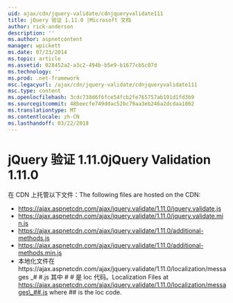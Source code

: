 ```yaml
---
uid: ajax/cdn/jquery-validate/cdnjqueryvalidate111
title: jQuery 验证 1.11.0 |Microsoft 文档
author: rick-anderson
description: ''
ms.author: aspnetcontent
manager: wpickett
ms.date: 07/23/2014
ms.topic: article
ms.assetid: 028452a2-a3c2-494b-b5e9-b1677cb5c07d
ms.technology: ''
ms.prod: .net-framework
msc.legacyurl: /ajax/cdn/jquery-validate/cdnjqueryvalidate111
msc.type: content
ms.openlocfilehash: 3cdc738d6f6fce54fcb2fe765757ab191d1fd3b9
ms.sourcegitcommit: 48beecfe749ddac52bc79aa3eb246a2dcdaa1862
ms.translationtype: MT
ms.contentlocale: zh-CN
ms.lasthandoff: 03/22/2018
---
```

<a name="jquery-validation-1110"></a><span data-ttu-id="dbd66-102">jQuery 验证 1.11.0</span><span class="sxs-lookup"><span data-stu-id="dbd66-102">jQuery Validation 1.11.0</span></span>
====================
<span data-ttu-id="dbd66-103">在 CDN 上托管以下文件：</span><span class="sxs-lookup"><span data-stu-id="dbd66-103">The following files are hosted on the CDN:</span></span>

- https://ajax.aspnetcdn.com/ajax/jquery.validate/1.11.0/jquery.validate.js
- https://ajax.aspnetcdn.com/ajax/jquery.validate/1.11.0/jquery.validate.min.js
- https://ajax.aspnetcdn.com/ajax/jquery.validate/1.11.0/additional-methods.js
- https://ajax.aspnetcdn.com/ajax/jquery.validate/1.11.0/additional-methods.min.js
- <span data-ttu-id="dbd66-104">本地化文件在https://ajax.aspnetcdn.com/ajax/jquery.validate/1.11.0/localization/messages \_# #.js 其中 # # 是 loc 代码。</span><span class="sxs-lookup"><span data-stu-id="dbd66-104">Localization Files at https://ajax.aspnetcdn.com/ajax/jquery.validate/1.11.0/localization/messages\_##.js where ## is the loc code.</span></span>
